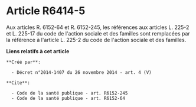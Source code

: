 # Article R6414-5

Aux articles R. 6152-64 et R. 6152-245, les références aux articles L. 225-2 et L. 225-17 du code de l'action sociale et des
familles sont remplacées par la référence à l'article L. 225-2 du code de l'action sociale et des familles.

**Liens relatifs à cet article**

	**Créé par**:

	  - Décret n°2014-1407 du 26 novembre 2014 - art. 4 (V)

	**Cite**:

	  - Code de la santé publique - art. R6152-245
	  - Code de la santé publique - art. R6152-64
